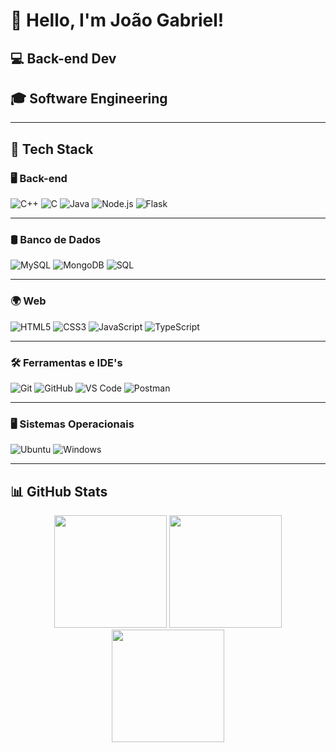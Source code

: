 # 👋 Hello, I'm João Gabriel!

## 💻 Back-end Dev  
## 🎓 Software Engineering  

---

## 🚀 Tech Stack  

### 🖥️ Back-end  
![C++](https://img.shields.io/badge/-C++-00599C?style=for-the-badge&logo=c%2B%2B&logoColor=white) 
![C](https://img.shields.io/badge/-C-27338e?style=for-the-badge&logo=c&logoColor=white) 
![Java](https://img.shields.io/badge/-Java-007396?style=for-the-badge&logo=java&logoColor=white) 
![Node.js](https://img.shields.io/badge/-Node.js-339933?style=for-the-badge&logo=node.js&logoColor=white) 
![Flask](https://img.shields.io/badge/-Flask-000000?style=for-the-badge&logo=flask&logoColor=white)  

---

### 🛢️ Banco de Dados  
![MySQL](https://img.shields.io/badge/-MySQL-4479A1?style=for-the-badge&logo=mysql&logoColor=white) 
![MongoDB](https://img.shields.io/badge/-MongoDB-47A248?style=for-the-badge&logo=mongodb&logoColor=white) 
![SQL](https://img.shields.io/badge/-SQL-CC2927?style=for-the-badge&logo=microsoft-sql-server&logoColor=white)  

---

### 🌍 Web  
![HTML5](https://img.shields.io/badge/-HTML5-E34F26?style=for-the-badge&logo=html5&logoColor=white) 
![CSS3](https://img.shields.io/badge/-CSS3-1572B6?style=for-the-badge&logo=css3&logoColor=white) 
![JavaScript](https://img.shields.io/badge/-JavaScript-F7DF1E?style=for-the-badge&logo=javascript&logoColor=black) 
![TypeScript](https://img.shields.io/badge/-TypeScript-3178C6?style=for-the-badge&logo=typescript&logoColor=white)  

---

### 🛠️ Ferramentas e IDE's  
![Git](https://img.shields.io/badge/-Git-F05032?style=for-the-badge&logo=git&logoColor=white) 
![GitHub](https://img.shields.io/badge/-GitHub-181717?style=for-the-badge&logo=github&logoColor=white) 
![VS Code](https://img.shields.io/badge/-VS%20Code-007ACC?style=for-the-badge&logo=visual-studio-code&logoColor=white) 
![Postman](https://img.shields.io/badge/-Postman-FF6C37?style=for-the-badge&logo=postman&logoColor=white)  

---

### 🖥️ Sistemas Operacionais  
![Ubuntu](https://img.shields.io/badge/-Ubuntu-E95420?style=for-the-badge&logo=ubuntu&logoColor=white) 
![Windows](https://img.shields.io/badge/-Windows-0078D6?style=for-the-badge&logo=windows&logoColor=white)  


---

## 📊 GitHub Stats  

<div align="center">
  <img height="180em" src="https://github-readme-stats.vercel.app/api?username=JoaoOliveira2005&show_icons=true&theme=radical&include_all_commits=true&count_private=true"/>
  <img height="180em" src="https://github-readme-streak-stats.herokuapp.com/?user=JoaoOliveira2005&theme=radical"/>
  <img height="180em" src="https://github-readme-stats.vercel.app/api/top-langs/?username=JoaoOliveira2005&layout=compact&langs_count=8&theme=radical"/>
</div>

